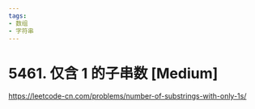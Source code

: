 ```yaml
---
tags:
- 数组
- 字符串
---
```


# 5461. 仅含 1 的子串数 [Medium]

<https://leetcode-cn.com/problems/number-of-substrings-with-only-1s/>
